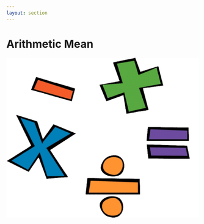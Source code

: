 ```yaml
---
layout: section
---
```


# Arithmetic Mean
<img src="/math.png" class="ml-80 h-40 rounded shadow" />

